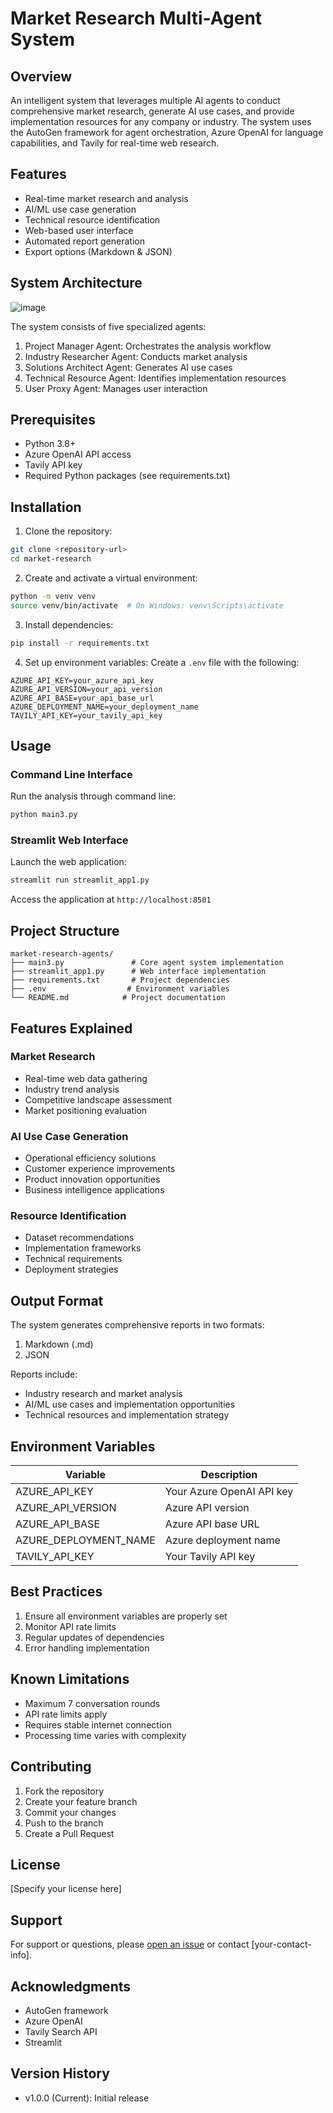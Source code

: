 # Market Research Multi-Agent System

## Overview
An intelligent system that leverages multiple AI agents to conduct comprehensive market research, generate AI use cases, and provide implementation resources for any company or industry. The system uses the AutoGen framework for agent orchestration, Azure OpenAI for language capabilities, and Tavily for real-time web research.

## Features
- Real-time market research and analysis
- AI/ML use case generation
- Technical resource identification
- Web-based user interface
- Automated report generation
- Export options (Markdown & JSON)

## System Architecture
![image](https://github.com/user-attachments/assets/ea3d469e-d4be-46c7-800d-d9ad414f85fc)

The system consists of five specialized agents:
1. Project Manager Agent: Orchestrates the analysis workflow
2. Industry Researcher Agent: Conducts market analysis
3. Solutions Architect Agent: Generates AI use cases
4. Technical Resource Agent: Identifies implementation resources
5. User Proxy Agent: Manages user interaction

## Prerequisites
- Python 3.8+
- Azure OpenAI API access
- Tavily API key
- Required Python packages (see requirements.txt)

## Installation

1. Clone the repository:
```bash
git clone <repository-url>
cd market-research
```

2. Create and activate a virtual environment:
```bash
python -m venv venv
source venv/bin/activate  # On Windows: venv\Scripts\activate
```

3. Install dependencies:
```bash
pip install -r requirements.txt
```

4. Set up environment variables:
Create a `.env` file with the following:
```env
AZURE_API_KEY=your_azure_api_key
AZURE_API_VERSION=your_api_version
AZURE_API_BASE=your_api_base_url
AZURE_DEPLOYMENT_NAME=your_deployment_name
TAVILY_API_KEY=your_tavily_api_key
```

## Usage

### Command Line Interface
Run the analysis through command line:
```bash
python main3.py
```

### Streamlit Web Interface
Launch the web application:
```bash
streamlit run streamlit_app1.py
```

Access the application at `http://localhost:8501`

## Project Structure
```
market-research-agents/
├── main3.py               # Core agent system implementation
├── streamlit_app1.py      # Web interface implementation
├── requirements.txt       # Project dependencies
├── .env                  # Environment variables
└── README.md            # Project documentation
```

## Features Explained

### Market Research
- Real-time web data gathering
- Industry trend analysis
- Competitive landscape assessment
- Market positioning evaluation

### AI Use Case Generation
- Operational efficiency solutions
- Customer experience improvements
- Product innovation opportunities
- Business intelligence applications

### Resource Identification
- Dataset recommendations
- Implementation frameworks
- Technical requirements
- Deployment strategies

## Output Format
The system generates comprehensive reports in two formats:
1. Markdown (.md)
2. JSON

Reports include:
- Industry research and market analysis
- AI/ML use cases and implementation opportunities
- Technical resources and implementation strategy

## Environment Variables

| Variable | Description |
|----------|-------------|
| AZURE_API_KEY | Your Azure OpenAI API key |
| AZURE_API_VERSION | Azure API version |
| AZURE_API_BASE | Azure API base URL |
| AZURE_DEPLOYMENT_NAME | Azure deployment name |
| TAVILY_API_KEY | Your Tavily API key |

## Best Practices
1. Ensure all environment variables are properly set
2. Monitor API rate limits
3. Regular updates of dependencies
4. Error handling implementation

## Known Limitations
- Maximum 7 conversation rounds
- API rate limits apply
- Requires stable internet connection
- Processing time varies with complexity

## Contributing
1. Fork the repository
2. Create your feature branch
3. Commit your changes
4. Push to the branch
5. Create a Pull Request

## License
[Specify your license here]

## Support
For support or questions, please [open an issue](link-to-issues) or contact [your-contact-info].

## Acknowledgments
- AutoGen framework
- Azure OpenAI
- Tavily Search API
- Streamlit

## Version History
- v1.0.0 (Current): Initial release
